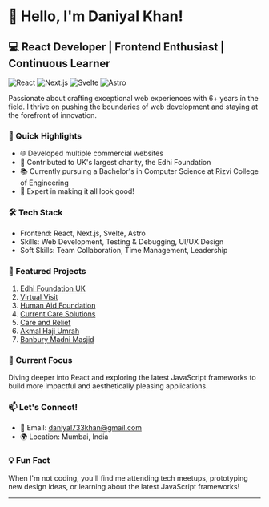 # 👋 Hello, I'm Daniyal Khan!

## 💻 React Developer | Frontend Enthusiast | Continuous Learner

![React](https://img.shields.io/badge/-React-61DAFB?style=flat-square&logo=react&logoColor=white)
![Next.js](https://img.shields.io/badge/-Next.js-000000?style=flat-square&logo=next.js&logoColor=white)
![Svelte](https://img.shields.io/badge/-Svelte-FF3E00?style=flat-square&logo=svelte&logoColor=white)
![Astro](https://img.shields.io/badge/-Astro-FF5D01?style=flat-square&logo=astro&logoColor=white)

Passionate about crafting exceptional web experiences with 6+ years in the field. I thrive on pushing the boundaries of web development and staying at the forefront of innovation.

### 🚀 Quick Highlights

- 🌐 Developed multiple commercial websites
- 🤝 Contributed to UK's largest charity, the Edhi Foundation
- 📚 Currently pursuing a Bachelor's in Computer Science at Rizvi College of Engineering
- 🎨 Expert in making it all look good!

### 🛠️ Tech Stack

- Frontend: React, Next.js, Svelte, Astro
- Skills: Web Development, Testing & Debugging, UI/UX Design
- Soft Skills: Team Collaboration, Time Management, Leadership

### 🌟 Featured Projects

1. [Edhi Foundation UK](https://edhiuk.org)
2. [Virtual Visit](https://virtual-visit.netlify.app/)
3. [Human Aid Foundation](https://humanaidfoundation.org/)
4. [Current Care Solutions](https://currentcaresolution.netlify.app/)
5. [Care and Relief](https://careandrelief.uk/)
6. [Akmal Hajj Umrah](https://akmalhajjumrah.com/)
7. [Banbury Madni Masjid](https://banburymadnimasjid.com/)

### 🌱 Current Focus

Diving deeper into React and exploring the latest JavaScript frameworks to build more impactful and aesthetically pleasing applications.

### 📫 Let's Connect!

- 📧 Email: daniyal733khan@gmail.com
- 🌍 Location: Mumbai, India

### 💡 Fun Fact

When I'm not coding, you'll find me attending tech meetups, prototyping new design ideas, or learning about the latest JavaScript frameworks!

---
